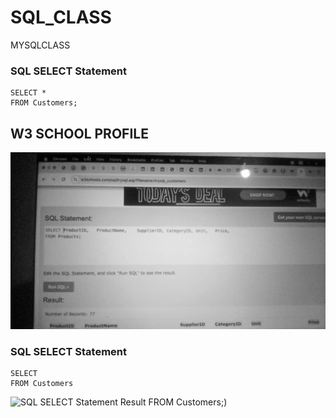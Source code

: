 # SQL_CLASS
MYSQLCLASS
### SQL SELECT Statement
```
SELECT *
FROM Customers;
```
## W3 SCHOOL PROFILE

![SQL SELECT Statement result](./SQL_SELECT_STATEMENT)
### SQL SELECT Statement
```
SELECT 
FROM Customers
```

![SQL SELECT Statement Result](./SQL_Chart.jpeg) 
FROM Customers;)
